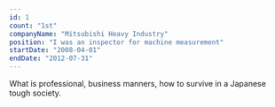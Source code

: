 ```yaml
---
id: 1
count: "1st"
companyName: "Mitsubishi Heavy Industry"
position: "I was an inspector for machine measurement"
startDate: "2008-04-01"
endDate: "2012-07-31"
---
```


What is professional, business manners, how to survive in a Japanese tough society.
